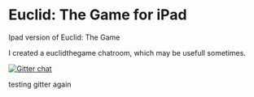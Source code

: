 Euclid: The Game for iPad
===========

Ipad version of Euclid: The Game

I created a euclidthegame chatroom, which may be usefull sometimes.

[![Gitter chat](https://badges.gitter.im/euclidthegame.png)](https://gitter.im/euclidthegame)

testing gitter again
